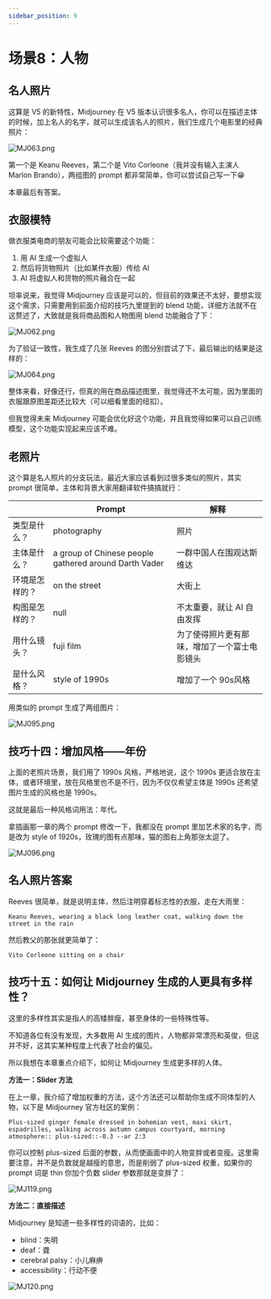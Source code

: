 ```yaml
---
sidebar_position: 9
---
```


# 场景8：人物

## 名人照片

这算是 V5 的新特性，Midjourney 在 V5 版本认识很多名人，你可以在描述主体的时候，加上名人的名字，就可以生成该名人的照片，我们生成几个电影里的经典照片：

![MJ063.png](https://res.craft.do/user/full/d845172f-becd-4255-bf79-d722098b2d83/doc/15EA26B6-9B49-4076-B8D8-DFE53ABD52C8/EB62943E-ADCC-4468-B60E-D169F0F3CF2B_2/xOETLxIXANtcgo60y3subblRZBPFAy2s1WiPfpD37tcz/MJ063.png)

第一个是 Keanu Reeves，第二个是 Vito Corleone（我并没有输入主演人 Marlon Brando），两组图的 prompt 都非常简单，你可以尝试自己写一下😁

本章最后有答案。

## 衣服模特

做衣服类电商的朋友可能会比较需要这个功能：

1. 用 AI 生成一个虚拟人
2. 然后将货物照片（比如某件衣服）传给 AI
3. AI 将虚拟人和货物的照片融合在一起

坦率说来，我觉得 Midjourney 应该是可以的，但目前的效果还不太好，要想实现这个需求，只需要用到前面介绍的技巧九里提到的 blend 功能，详细方法就不在这赘述了，大致就是我将商品图和人物图用 blend 功能融合了下：

![MJ062.png](https://res.craft.do/user/full/d845172f-becd-4255-bf79-d722098b2d83/doc/15EA26B6-9B49-4076-B8D8-DFE53ABD52C8/9FA8101B-B012-4339-BF1E-231EC942538F_2/njVETvNkyOeNowSlU3lxncBLQV9G5ZP7irNJSVFCUUwz/MJ062.png)

为了验证一致性，我生成了几张 Reeves 的图分别尝试了下，最后输出的结果是这样的：

![MJ064.png](https://res.craft.do/user/full/d845172f-becd-4255-bf79-d722098b2d83/doc/15EA26B6-9B49-4076-B8D8-DFE53ABD52C8/9B2361C9-2C05-484E-8BE8-FB0DCFA27DD3_2/txkN1BRQG3P7uEEEcl9DwmoRBa6PLiTrzOW9iLqay2Ez/MJ064.png)

整体来看，好像还行，但真的用在商品描述图里，我觉得还不太可能，因为里面的衣服跟原图差距还比较大（可以细看里面的纽扣）。

但我觉得未来 Midjourney 可能会优化好这个功能，并且我觉得如果可以自己训练模型，这个功能实现起来应该不难。

## 老照片

这个算是名人照片的分支玩法，最近大家应该看到过很多类似的照片，其实 prompt 很简单，主体和背景大家用翻译软件搞搞就行：

|         | **Prompt**                                            | **解释**                 |
| ------- | ----------------------------------------------------- | ---------------------- |
| 类型是什么？  | photography                                           | 照片                     |
| 主体是什么？  | a group of Chinese people gathered around Darth Vader | 一群中国人在围观达斯维达           |
| 环境是怎样的？ | on the street                                         | 大街上                    |
| 构图是怎样的？ | null                                                  | 不太重要，就让 AI 自由发挥        |
| 用什么镜头？  | fuji film                                             | 为了使得照片更有那味，增加了一个富士电影镜头 |
| 是什么风格？  | style of 1990s                                        | 增加了一个 90s风格            |

用类似的 prompt 生成了两组图片：

![MJ095.png](https://res.craft.do/user/full/d845172f-becd-4255-bf79-d722098b2d83/doc/15EA26B6-9B49-4076-B8D8-DFE53ABD52C8/2D0E911B-A54D-4168-8AC1-D14C54229124_2/yhc7BPiRWsZZ0UmozWshXLiXe9QKkRpxzQi9xpR9v9cz/MJ095.png)

## 技巧十四：增加风格——年份

上面的老照片场景，我们用了 1990s 风格，严格地说，这个 1990s 更适合放在主体，或者环境里，放在风格里也不是不行，因为不仅仅希望主体是 1990s 还希望图片生成的风格也是 1990s。

这就是最后一种风格词用法：年代。

拿插画那一章的两个 prompt 修改一下，我都没在 prompt 里加艺术家的名字，而是改为 style of 1920s，玫瑰的图有点那味，猫的图右上角那张太逗了。

![MJ096.png](https://res.craft.do/user/full/d845172f-becd-4255-bf79-d722098b2d83/doc/15EA26B6-9B49-4076-B8D8-DFE53ABD52C8/86D4276A-5254-4DC7-BC55-74559AFFF785_2/xwHZmIA6Z6NzghaKitsq6NbM2lo9EpgmeUAh46FLqSUz/MJ096.png)

## 名人照片答案

Reeves 很简单，就是说明主体，然后注明穿着标志性的衣服，走在大雨里：

```other
Keanu Reeves, wearing a black long leather coat, walking down the street in the rain
```

然后教父的那张就更简单了：

```other
Vito Corleone sitting on a chair
```

## 技巧十五：如何让 Midjourney 生成的人更具有多样性？

这里的多样性其实是指人的高矮胖瘦，甚至身体的一些特殊性等。

不知道各位有没有发现，大多数用 AI 生成的图片，人物都非常漂亮和英俊，但这并不好，这其实某种程度上代表了社会的偏见。

所以我想在本章重点介绍下，如何让 Midjourney 生成更多样的人体。

**方法一：Slider 方法**

在上一章，我介绍了增加权重的方法，这个方法还可以帮助你生成不同体型的人物，以下是 Midjourney 官方社区的案例：

```other
Plus-sized ginger female dressed in bohemian vest, maxi skirt, espadrilles, walking across autumn campus courtyard, morning atmosphere:: plus-sized::-0.3 --ar 2:3
```

你可以控制 plus-sized 后面的参数，从而使画面中的人物变胖或者变瘦。这里需要注意，并不是负数就是越瘦的意思，而是削弱了 plus-sized 权重，如果你的 prompt 词是 thin 你加个负数 slider 参数那就是变胖了：

![MJ119.png](https://res.craft.do/user/full/d845172f-becd-4255-bf79-d722098b2d83/doc/15EA26B6-9B49-4076-B8D8-DFE53ABD52C8/FD1613E3-BD48-4D41-91C8-A0EA057B6883_2/exEgBwvmyRPyzadeRHy7BBJN7uLVk71FBNXHC0trXR4z/MJ119.png)

**方法二：直接描述**

Midjourney 是知道一些多样性的词语的，比如：

- blind：失明
- deaf：聋
- cerebral palsy：小儿麻痹
- accessibility：行动不便

![MJ120.png](https://res.craft.do/user/full/d845172f-becd-4255-bf79-d722098b2d83/doc/15EA26B6-9B49-4076-B8D8-DFE53ABD52C8/9770FDB6-F9D3-40EC-AB4B-2D6CA7AC58CD_2/lQyNTkK4OxqTtO9HwtyH5yu7qP7qu7DfTyRsxPsaF4Qz/MJ120.png)


